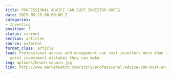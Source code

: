 ```yaml
---
title: PROFESSIONAL ADVICE CAN BUST INVESTOR HOPES
date: 2015-05-25 00:00:00 Z
categories:
- Investing
position: 3
status: current
section: articles
source: external
format_class: article
lead: Professional advice and management can cost investors more than most of the
  worst investment mistakes they can make.
img: uploads/beach-square.jpg
link: http://www.marketwatch.com/story/professional-advice-can-bust-an-investors-savings-heres-how-much-2017-03-03
---
```


